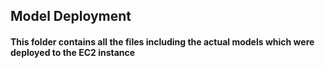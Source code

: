 ## Model Deployment
#### This folder contains all the files including the actual models which were deployed to the EC2 instance
